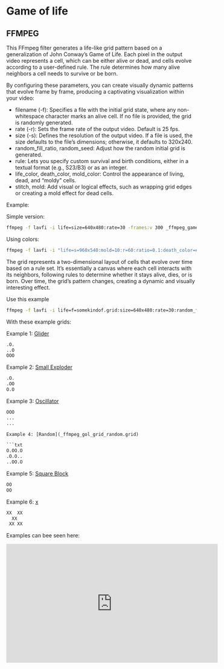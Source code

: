 # Game of life

## FFMPEG

This FFmpeg filter generates a life-like grid pattern based on a generalization of John Conway’s Game of Life. Each pixel in the output video represents a cell, which can be either alive or dead, and cells evolve according to a user-defined rule. The rule determines how many alive neighbors a cell needs to survive or be born.

By configuring these parameters, you can create visually dynamic patterns that evolve frame by frame, producing a captivating visualization within your video:

- filename (-f): Specifies a file with the initial grid state, where any non-whitespace character marks an alive cell. If no file is provided, the grid is randomly generated.
- rate (-r): Sets the frame rate of the output video. Default is 25 fps.
- size (-s): Defines the resolution of the output video. If a file is used, the size defaults to the file’s dimensions; otherwise, it defaults to 320x240.
- random_fill_ratio, random_seed: Adjust how the random initial grid is generated.
- rule: Lets you specify custom survival and birth conditions, either in a textual format (e.g., S23/B3) or as an integer.
- life_color, death_color, mold_color: Control the appearance of living, dead, and “moldy” cells.
- stitch, mold: Add visual or logical effects, such as wrapping grid edges or creating a mold effect for dead cells.

Example:

Simple version:

```sh
ffmpeg -f lavfi -i life=size=640x480:rate=30 -frames:v 300 _ffmpeg_game_of_life1.mp4
```

Using colors:

```sh
ffmpeg -f lavfi -i "life=s=960x540:mold=10:r=60:ratio=0.1:death_color=#C83232:life_color=#00ff00,scale=960:540:flags=16" -c:v libx264 -crf 41 -frames:v 1800 -r 60 -t 30 _ffmpeg_game_of_life2.mp4
```

The grid represents a two-dimensional layout of cells that evolve over time based on a rule set. It’s essentially a canvas where each cell interacts with its neighbors, following rules to determine whether it stays alive, dies, or is born. Over time, the grid’s pattern changes, creating a dynamic and visually interesting effect.

Use this example

```sh
ffmpeg -f lavfi -i life=f=somekindof.grid:size=640x480:rate=30:random_fill_ratio=0.3:random_seed=123:rule=S34/B23:stitch=0:life_color=0xff0000:death_color=0x000000:mold_color=0x777777:mold=1 -frames:v 300 _ffmpeg_game_of_life3.mp4
```

With these example grids:

Example 1: [Glider](_ffmpeg_gol_grid_glider.grid)

```txt
.O.
..O
OOO
```

Example 2: [Small Exploder](_ffmpeg_gol_grid_exploder.grid)

```txt
.O.
.OO
O.O
```

Example 3: [Oscillator](_ffmpeg_gol_grid_oscillator.grid)

```txt
OOO
...
...

Example 4: [Random](_ffmpeg_gol_grid_random.grid)

```txt
O.OO.O
.O.O..
..OO.O
```

Example 5: [Square Block](_ffmpeg_gol_grid_square.grid)

```txt
OO
OO
```

Example 6: [x](_ffmpeg_gol_grid_x.grid)

```txt
XX  XX
  XX  
 XX XX
```

Examples can bee seen here:

<iframe width="560" height="315" src="https://youtu.be/_iM5B3cQudU" frameborder="0" allow="accelerometer; autoplay; clipboard-write; encrypted-media; gyroscope; picture-in-picture" allowfullscreen></iframe>
